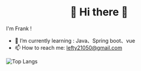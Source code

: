 # <center>👋  Hi there 👋</center>
I'm Frank ! 

- 🌱 I’m currently learning : Java、Spring boot、vue
- 📫 How to reach me: lefty21050@gmail.com

![Top Langs](https://github-readme-stats.vercel.app/api/top-langs/?username=Frank0321)

<!--
**Frank0321/Frank0321** is a ✨ _special_ ✨ repository because its `README.md` (this file) appears on your GitHub profile.

Here are some ideas to get you started:

- 🔭 I’m currently working on ...
- 🌱 I’m currently learning ...
- 👯 I’m looking to collaborate on ...
- 🤔 I’m looking for help with ...
- 💬 Ask me about ...
- 📫 How to reach me: ...
- 😄 Pronouns: ...
- ⚡ Fun fact: ...
-->
